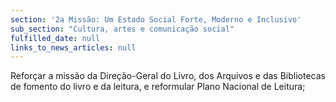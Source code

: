 ```yaml
---
section: '2a Missão: Um Estado Social Forte, Moderno e Inclusivo'
sub_section: "Cultura, artes e comunicação social"
fulfilled_date: null
links_to_news_articles: null
---
```


Reforçar a missão da Direção-Geral do Livro, dos Arquivos e das Bibliotecas de fomento do livro e da leitura, e reformular Plano Nacional de Leitura;